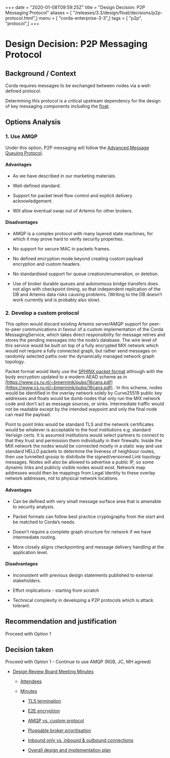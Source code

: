 +++
date = "2020-01-08T09:59:25Z"
title = "Design Decision: P2P Messaging Protocol"
aliases = [ "/releases/3.3/design/float/decisions/p2p-protocol.html",]
menu = [ "corda-enterprise-3-3",]
tags = [ "p2p", "protocol",]
+++


# Design Decision: P2P Messaging Protocol


## Background / Context

Corda requires messages to be exchanged between nodes via a well-defined protocol.

Determining this protocol is a critical upstream dependency for the design of key messaging components including the [float](../design.md).


## Options Analysis


### 1. Use AMQP

Under this option, P2P messaging will follow the [Advanced Message Queuing Protocol](https://www.amqp.org/).


#### Advantages


* As we have described in our marketing materials.


* Well-defined standard.


* Support for packet level flow control and explicit delivery acknowledgement.


* Will allow eventual swap out of Artemis for other brokers.



#### Disadvantages


* AMQP is a complex protocol with many layered state machines, for which it may prove hard to verify security properties.


* No support for secure MAC in packets frames.


* No defined encryption mode beyond creating custom payload encryption and custom headers.


* No standardised support for queue creation/enumeration, or deletion.


* Use of broker durable queues and autonomous bridge transfers does not align with checkpoint timing, so that independent replication of the DB and Artemis data risks causing problems. (Writing to the DB doesn’t work currently and is probably also slow).



### 2. Develop a custom protocol

This option would discard existing Artemis server/AMQP support for peer-to-peer communications in favour of a custom
                    implementation of the Corda MessagingService, which takes direct responsibility for message retries and stores the
                    pending messages into the node’s database. The wire level of this service would be built on top of a fully encrypted MIX
                    network which would not require a fully connected graph, but rather send messages on randomly selected paths over the
                    dynamically managed network graph topology.

Packet format would likely use the [SPHINX packet format](http://www0.cs.ucl.ac.uk/staff/G.Danezis/papers/sphinx-eprint.pdf) although with the body encryption updated to
                    a modern AEAD scheme as in [https://www.cs.ru.nl/~bmennink/pubs/16cans.pdf](https://www.cs.ru.nl/~bmennink/pubs/16cans.pdf) . In this scheme, nodes would be identified in
                    the overlay network solely by Curve25519 public key addresses and floats would be dumb nodes that only run the MIX
                    network code and don’t act as message sources, or sinks. Intermediate traffic would not be readable except by the
                    intended waypoint and only the final node can read the payload.

Point to point links would be standard TLS and the network certificates would be whatever is acceptable to the host
                    institutions e.g. standard Verisign certs. It is assumed institutions would select partners to connect to that they
                    trust and permission them individually in their firewalls. Inside the MIX network the nodes would be connected mostly in
                    a static way and use standard HELLO packets to determine the liveness of neighbour routes, then use tunnelled gossip to
                    distribute the signed/versioned Link topology messages. Nodes will also be allowed to advertise a public IP, so some
                    dynamic links and publicly visible nodes would exist. Network map addresses would then be mappings from Legal Identity
                    to these overlay network addresses, not to physical network locations.


#### Advantages


* Can be defined with very small message surface area that is amenable to security analysis.


* Packet formats can follow best practice cryptography from the start and be matched to Corda’s needs.


* Doesn’t require a complete graph structure for network if we have intermediate routing.


* More closely aligns checkpointing and message delivery handling at the application level.



#### Disadvantages


* Inconsistent with previous design statements published to external stakeholders.


* Effort implications - starting from scratch


* Technical complexity in developing a P2P protocols which is attack tolerant.



## Recommendation and justification

Proceed with Option 1


## Decision taken

Proceed with Option 1 - Continue to use AMQP (RGB, JC, MH agreed)


* [Design Review Board Meeting Minutes](drb-meeting-20171116.md)
    * [Attendees](drb-meeting-20171116.md#attendees)

    * [Minutes](drb-meeting-20171116.md#minutes)
        * [TLS termination](drb-meeting-20171116.md#id1)

        * [E2E encryption](drb-meeting-20171116.md#id2)

        * [AMQP vs. custom protocol](drb-meeting-20171116.md#id3)

        * [Pluggable broker prioritisation](drb-meeting-20171116.md#id4)

        * [Inbound only vs. inbound & outbound connections](drb-meeting-20171116.md#inbound-only-vs-inbound-outbound-connections)

        * [Overall design and implementation plan](drb-meeting-20171116.md#overall-design-and-implementation-plan)





